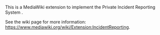 This is a MediaWiki extension to implement the Private Incident Reporting System .

See the wiki page for more information: <https://www.mediawiki.org/wiki/Extension:IncidentReporting>.
